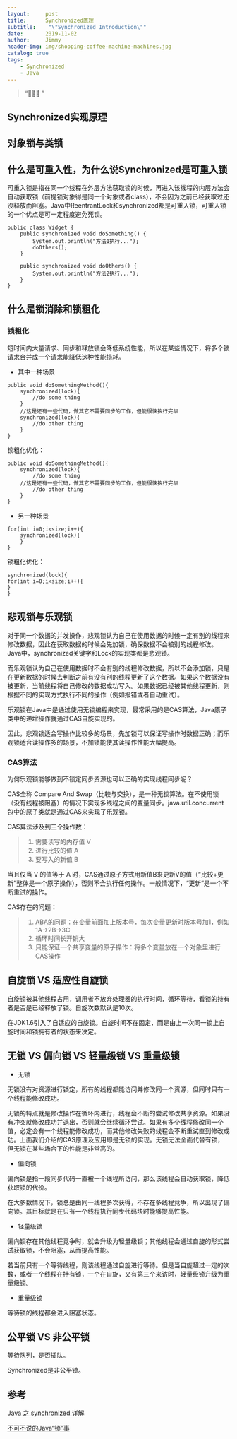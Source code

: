 ```yaml
---
layout:     post
title:      Synchronized原理
subtitle:    "\"Synchronized Introduction\""
date:       2019-11-02
author:     Jimmy
header-img: img/shopping-coffee-machine-machines.jpg
catalog: true
tags:
    - Synchronized
    - Java
---
```


> “🙉🙉🙉 ”

## Synchronized实现原理

## 对象锁与类锁

## 什么是可重入性，为什么说Synchronized是可重入锁

可重入锁是指在同一个线程在外层方法获取锁的时候，再进入该线程的内层方法会自动获取锁（前提锁对象得是同一个对象或者class），不会因为之前已经获取过还没释放而阻塞。Java中ReentrantLock和synchronized都是可重入锁，可重入锁的一个优点是可一定程度避免死锁。

```
public class Widget {
    public synchronized void doSomething() {
        System.out.println("方法1执行...");
        doOthers();
    }

    public synchronized void doOthers() {
        System.out.println("方法2执行...");
    }
}
```

## 什么是锁消除和锁粗化
### 锁粗化
短时间内大量请求、同步和释放锁会降低系统性能，所以在某些情况下，将多个锁请求合并成一个请求能降低这种性能损耗。

- 其中一种场景
```
public void doSomethingMethod(){
    synchronized(lock){
        //do some thing
    }
    //这是还有一些代码，做其它不需要同步的工作，但能很快执行完毕
    synchronized(lock){
        //do other thing
    }
}
```

锁粗化优化：
```
public void doSomethingMethod(){
    synchronized(lock){
        //do some thing
    //这是还有一些代码，做其它不需要同步的工作，但能很快执行完毕
        //do other thing
    }
}
```

- 另一种场景

```
for(int i=0;i<size;i++){
    synchronized(lock){
    }
}
```

锁粗化优化：
```
synchronized(lock){
for(int i=0;i<size;i++){   
}
}
```




## 悲观锁与乐观锁

对于同一个数据的并发操作，悲观锁认为自己在使用数据的时候一定有别的线程来修改数据，因此在获取数据的时候会先加锁，确保数据不会被别的线程修改。Java中，synchronized关键字和Lock的实现类都是悲观锁。

而乐观锁认为自己在使用数据时不会有别的线程修改数据，所以不会添加锁，只是在更新数据的时候去判断之前有没有别的线程更新了这个数据。如果这个数据没有被更新，当前线程将自己修改的数据成功写入。如果数据已经被其他线程更新，则根据不同的实现方式执行不同的操作（例如报错或者自动重试）。

乐观锁在Java中是通过使用无锁编程来实现，最常采用的是CAS算法，Java原子类中的递增操作就通过CAS自旋实现的。

因此，悲观锁适合写操作比较多的场景，先加锁可以保证写操作时数据正确；而乐观锁适合读操作多的场景，不加锁能使其读操作性能大幅提高。

### CAS算法

为何乐观锁能够做到不锁定同步资源也可以正确的实现线程同步呢？

CAS全称 Compare And Swap（比较与交换），是一种无锁算法。在不使用锁（没有线程被阻塞）的情况下实现多线程之间的变量同步。java.util.concurrent包中的原子类就是通过CAS来实现了乐观锁。

CAS算法涉及到三个操作数：

> 1. 需要读写的内存值 V
> 1. 进行比较的值 A
> 1. 要写入的新值 B

当且仅当 V 的值等于 A 时，CAS通过原子方式用新值B来更新V的值（“比较+更新”整体是一个原子操作），否则不会执行任何操作。一般情况下，“更新”是一个不断重试的操作。

CAS存在的问题：
> 1. ABA的问题：在变量前面加上版本号，每次变量更新时版本号加1，例如1A->2B->3C
> 1. 循环时间长开销大
> 1. 只能保证一个共享变量的原子操作：将多个变量放在一个对象里进行CAS操作

## 自旋锁 VS 适应性自旋锁

自旋锁被其他线程占用，调用者不放弃处理器的执行时间，循环等待，看锁的持有者是否是已经释放了锁。自旋次数默认是10次。

在JDK1.6引入了自适应的自旋锁。自旋时间不在固定，而是由上一次同一锁上自旋时间和锁拥有者的状态来决定。

##  无锁 VS 偏向锁 VS 轻量级锁 VS 重量级锁

- 无锁

无锁没有对资源进行锁定，所有的线程都能访问并修改同一个资源，但同时只有一个线程能修改成功。

无锁的特点就是修改操作在循环内进行，线程会不断的尝试修改共享资源。如果没有冲突就修改成功并退出，否则就会继续循环尝试。如果有多个线程修改同一个值，必定会有一个线程能修改成功，而其他修改失败的线程会不断重试直到修改成功。上面我们介绍的CAS原理及应用即是无锁的实现。无锁无法全面代替有锁，但无锁在某些场合下的性能是非常高的。

- 偏向锁

偏向锁是指一段同步代码一直被一个线程所访问，那么该线程会自动获取锁，降低获取锁的代价。

在大多数情况下，锁总是由同一线程多次获得，不存在多线程竞争，所以出现了偏向锁。其目标就是在只有一个线程执行同步代码块时能够提高性能。

- 轻量级锁

偏向锁存在其他线程竞争时，就会升级为轻量级锁；其他线程会通过自旋的形式尝试获取锁，不会阻塞，从而提高性能。

若当前只有一个等待线程，则该线程通过自旋进行等待。但是当自旋超过一定的次数，或者一个线程在持有锁，一个在自旋，又有第三个来访时，轻量级锁升级为重量级锁。

- 重量级锁

等待锁的线程都会进入阻塞状态。

## 公平锁 VS 非公平锁

等待队列，是否插队。

Synchronized是非公平锁。


## 参考

[Java 之 synchronized 详解](https://juejin.im/post/594a24defe88c2006aa01f1c)

[不可不说的Java“锁”事](https://tech.meituan.com/2018/11/15/java-lock.html)

